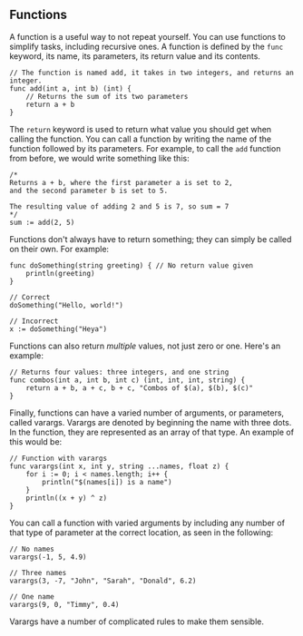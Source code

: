 ## Functions
A function is a useful way to not repeat yourself. You can use functions to simplify tasks, including recursive ones. A function is defined by the `func` keyword, its name, its parameters, its return value and its contents.
```
// The function is named add, it takes in two integers, and returns an integer.
func add(int a, int b) (int) {
    // Returns the sum of its two parameters
    return a + b
} 
```
The `return` keyword is used to return what value you should get when calling the function. You can call a function by writing the name of the function followed by its parameters. For example, to call the `add` function from before, we would write something like this:
```
/* 
Returns a + b, where the first parameter a is set to 2, 
and the second parameter b is set to 5.

The resulting value of adding 2 and 5 is 7, so sum = 7
*/
sum := add(2, 5) 
```
Functions don't always have to return something; they can simply be called on their own. For example:
```
func doSomething(string greeting) { // No return value given
    println(greeting)
}

// Correct
doSomething("Hello, world!")

// Incorrect
x := doSomething("Heya")
```
Functions can also return *multiple* values, not just zero or one. Here's an example:
```
// Returns four values: three integers, and one string
func combos(int a, int b, int c) (int, int, int, string) {
    return a + b, a + c, b + c, "Combos of $(a), $(b), $(c)"
}
```
Finally, functions can have a varied number of arguments, or parameters, called varargs. Varargs are denoted by beginning the name with three dots. In the function, they are represented as an array of that type. An example of this would be:
```
// Function with varargs
func varargs(int x, int y, string ...names, float z) {
    for i := 0; i < names.length; i++ {
        println("$(names[i]) is a name")
    }
    println((x + y) ^ z)
}
```
You can call a function with varied arguments by including any number of that type of parameter at the correct location, as seen in the following:
```
// No names
varargs(-1, 5, 4.9)

// Three names
varargs(3, -7, "John", "Sarah", "Donald", 6.2)

// One name
varargs(9, 0, "Timmy", 0.4)
```
Varargs have a number of complicated rules to make them sensible.